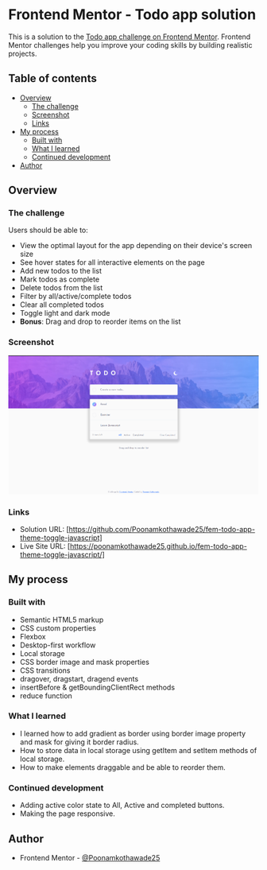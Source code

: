 # Frontend Mentor - Todo app solution

This is a solution to the [Todo app challenge on Frontend Mentor](https://www.frontendmentor.io/challenges/todo-app-Su1_KokOW). Frontend Mentor challenges help you improve your coding skills by building realistic projects. 

## Table of contents

- [Overview](#overview)
  - [The challenge](#the-challenge)
  - [Screenshot](#screenshot)
  - [Links](#links)
- [My process](#my-process)
  - [Built with](#built-with)
  - [What I learned](#what-i-learned)
  - [Continued development](#continued-development)
- [Author](#author)

## Overview

### The challenge

Users should be able to:

- View the optimal layout for the app depending on their device's screen size
- See hover states for all interactive elements on the page
- Add new todos to the list
- Mark todos as complete
- Delete todos from the list
- Filter by all/active/complete todos
- Clear all completed todos
- Toggle light and dark mode
- **Bonus**: Drag and drop to reorder items on the list

### Screenshot

![](./Screenshot.png)

### Links

- Solution URL: [https://github.com/Poonamkothawade25/fem-todo-app-theme-toggle-javascript]
- Live Site URL: [https://poonamkothawade25.github.io/fem-todo-app-theme-toggle-javascript/]

## My process

### Built with

- Semantic HTML5 markup
- CSS custom properties
- Flexbox
- Desktop-first workflow
- Local storage
- CSS border image and mask properties
- CSS transitions
- dragover, dragstart, dragend events
- insertBefore & getBoundingClientRect methods 
- reduce function

### What I learned

- I learned how to add gradient as border using border image property and mask for giving it border radius.
- How to store data in local storage using getItem and setItem methods of local storage.
- How to make elements draggable and be able to reorder them.

### Continued development

- Adding active color state to All, Active and completed buttons.
- Making the page responsive.

## Author

- Frontend Mentor - [@Poonamkothawade25](https://www.frontendmentor.io/profile/Poonamkothawade25)
